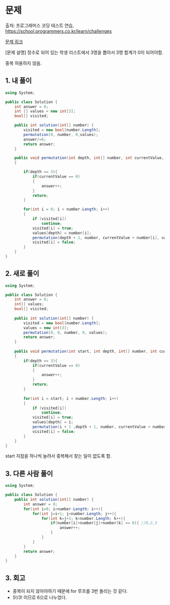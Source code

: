 # 문제
출처: 프로그래머스 코딩 테스트 연습, https://school.programmers.co.kr/learn/challenges

[문제 링크](https://school.programmers.co.kr/learn/courses/30/lessons/131705)


[문제 설명]
정수로 되어 있는 학생 리스트에서 3명을 뽑아서 3명 합계가 0이 되어야함.

중복 허용하지 않음.

## 1. 내 풀이
``` C#
using System;

public class Solution {
    int answer = 0;
    int [] values = new int[3];
    bool[] visited;

    public int solution(int[] number) {
        visited = new bool[number.Length];
        permutation(0, number, 0,values);
        answer/=6;
        return answer;
    }

    public void permutation(int depth, int[] number, int currentValue, int[] values)
    {

        if(depth == 3){
            if(currentValue == 0)
            {
                answer++;
            }
            return;
        }

        for(int i = 0; i < number.Length; i++)
        {
            if (visited[i])
                continue;
            visited[i] = true;
            values[depth] = number[i];
            permutation(depth + 1, number, currentValue + number[i], values);
            visited[i] = false;
        }
    }
}
```

## 2. 새로 풀이
``` C#
using System;

public class Solution {
    int answer = 0;
    int[] values;
    bool[] visited;
    
    public int solution(int[] number) {
        visited = new bool[number.Length];
        values = new int[3];
        permutation(0, 0, number, 0, values);
        return answer;
    }
    
    public void permutation(int start, int depth, int[] number, int currentValue, int[] values)
    {
        if(depth == 3){
            if(currentValue == 0)
            {
                answer++;
            }
            return;
        }
            
        for(int i = start; i < number.Length; i++)
        {
            if (visited[i])
                continue;
            visited[i] = true;
            values[depth] = i;
            permutation(i + 1 ,depth + 1, number, currentValue + number[i], values);
            visited[i] = false;
        }
    }
}
```
start 지점을 하나씩 늘려서 중복해서 찾는 일이 없도록 함.

## 3. 다른 사람 풀이
``` C#
using System;

public class Solution {
    public int solution(int[] number) {
        int answer = 0;
        for(int i=0; i<number.Length; i++){ 
            for(int j=i+1; j<number.Length; j++){
                for(int k=j+1; k<number.Length; k++){ 
                    if(number[i]+number[j]+number[k] == 0){ //0,2,3
                        answer++;
                    }
                }
            }
        }
        return answer;
    }
}
```

## 3. 회고
- 중복이 되지 않아야하기 때문에 for 루프를 3번 돌리는 것 같다.
- 5!/3! 이므로 6으로 나누었다.